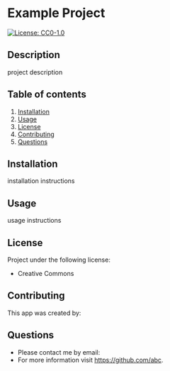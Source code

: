 # Example Project

[![License: CC0-1.0](https://img.shields.io/badge/License-CC0_1.0-lightgrey.svg)](http://creativecommons.org/publicdomain/zero/1.0/)<br>

## Description

project description

## Table of contents

1. [Installation](#installation)
2. [Usage](#usage)
3. [License](#license)
4. [Contributing](#contributing)
5. [Questions](#questions)

## Installation

installation instructions

## Usage

usage instructions

## License

Project under the following license:
 - Creative Commons<br>
 
## Contributing

This app was created by:

## Questions

- Please contact me by email:
- For more information visit https://github.com/abc.
